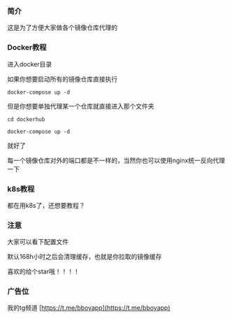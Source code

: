 ### 简介

这是为了方便大家做各个镜像仓库代理的

### Docker教程

进入docker目录

如果你想要启动所有的镜像仓库直接执行 

`docker-compose up -d`

但是你想要单独代理某一个仓库就直接进入那个文件夹

`cd dockerhub`

`docker-compose up -d`

就好了

每一个镜像仓库对外的端口都是不一样的，当然你也可以使用nginx统一反向代理一下

### k8s教程

都在用k8s了，还想要教程？

### 注意

大家可以看下配置文件

默认168h小时之后会清理缓存，也就是你拉取的镜像缓存

喜欢的给个star哦！！！！

### 广告位

我的tg频道 [https://t.me/bboyapp](https://t.me/bboyapp)
